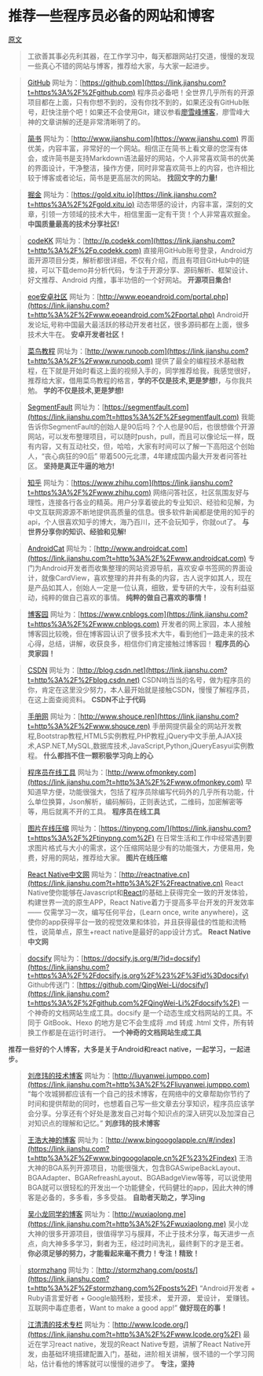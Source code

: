 # 推荐一些程序员必备的网站和博客

[原文](https://www.jianshu.com/p/a53f16a5bdae)

> 工欲善其事必先利其器，在工作学习中，每天都跟网站打交道，慢慢的发现一些真心不错的网站与博客，推荐给大家，与大家一起进步。



> [GitHub](https://link.jianshu.com?t=https%3A%2F%2Fgithub.com)
>  网址为：[https://github.com](https://link.jianshu.com?t=https%3A%2F%2Fgithub.com)
>  程序员必备吧！全世界几乎所有的开源项目都在上面，只有你想不到的，没有你找不到的，如果还没有GitHub账号，赶快注册个吧！如果还不会使用Git，建议参看[廖雪峰博客](https://link.jianshu.com?t=http%3A%2F%2Fwww.liaoxuefeng.com%2Fwiki%2F0013739516305929606dd18361248578c67b8067c8c017b000)，廖雪峰大神的文章讲解的还是非常清晰明了的。




> [简书](https://www.jianshu.com)
>  网址为：[http://www.jianshu.com](https://www.jianshu.com)
>  界面优美，内容丰富，非常好的一个网站。相信正在简书上看文章的您深有体会，或许简书是支持Markdown语法最好的网站，个人非常喜欢简书的优美的界面设计，干净整洁，操作方便，同时非常喜欢简书上的内容，也许相比较于博客或者论坛，简书是更高层次的网站。
>  **找回文字的力量!**




> [掘金](https://link.jianshu.com?t=https%3A%2F%2Fgold.xitu.io)
>  网址为：[https://gold.xitu.io](https://link.jianshu.com?t=https%3A%2F%2Fgold.xitu.io)
>  动态带感的设计，内容丰富，深刻的文章，引领一方领域的技术大牛，相信里面一定有干货！个人非常喜欢掘金。
>  **中国质量最高的技术分享社区!**




> [codeKK](https://link.jianshu.com?t=http%3A%2F%2Fp.codekk.com)
>  网址为：[http://p.codekk.com](https://link.jianshu.com?t=http%3A%2F%2Fp.codekk.com)
>  直接用GitHub账号登录，Android方面开源项目分类，解析都很详细，不仅有介绍，而且有项目GitHub中的链接，可以下载demo并分析代码，专注于开源分享、源码解析、框架设计、好文推荐、Android 内推，事半功倍的一个好网站。
>  **开源项目集合!**




> [eoe安卓社区](https://link.jianshu.com?t=http%3A%2F%2Fwww.eoeandroid.com%2Fportal.php)
>  网址为：[http://www.eoeandroid.com/portal.php](https://link.jianshu.com?t=http%3A%2F%2Fwww.eoeandroid.com%2Fportal.php)
>  Android开发论坛,号称中国最大最活跃的移动开发者社区，很多源码都在上面，很多技术大牛在。
>  **安卓开发者社区！**




> [菜鸟教程](https://link.jianshu.com?t=http%3A%2F%2Fwww.runoob.com)
>  网址为：[http://www.runoob.com](https://link.jianshu.com?t=http%3A%2F%2Fwww.runoob.com)
>  提供了最全的编程技术基础教程，在下就是开始时看这上面的视频入手的，同学推荐给我，我感觉很好，推荐给大家，借用菜鸟教程的格言，**学的不仅是技术,更是梦想!**，与你我共勉。
>  **学的不仅是技术,更是梦想!**




> [SegmentFault](https://link.jianshu.com?t=https%3A%2F%2Fsegmentfault.com)
>  网址为：[https://segmentfault.com](https://link.jianshu.com?t=https%3A%2F%2Fsegmentfault.com)
>  我能告诉你SegmentFault的创始人是90后吗？个人也是90后，也很想做个开源网站，可以发布整理项目，可以随时push，pull，而且可以像论坛一样，既有内容，又有互动社交，但，哈哈，大家有时间可以了解一下高阳这个创始人，“丧心病狂的90后” 带着500元北漂，4年建成国内最大开发者问答社区。
>  **坚持是真正牛逼的地方!**




> [知乎](https://link.jianshu.com?t=https%3A%2F%2Fwww.zhihu.com)
>  网址为：[https://www.zhihu.com](https://link.jianshu.com?t=https%3A%2F%2Fwww.zhihu.com)
>  网络问答社区，社区氛围友好与理性，连接各行各业的精英。用户分享着彼此的专业知识、经验和见解，为中文互联网源源不断地提供高质量的信息。很多软件新闻都是使用的知乎的api，个人很喜欢知乎的博大，海乃百川，还不会玩知乎，你就out了。
>  **与世界分享你的知识、经验和见解!**




> [AndroidCat](https://link.jianshu.com?t=http%3A%2F%2Fwww.androidcat.com)
>  网址为：[http://www.androidcat.com](https://link.jianshu.com?t=http%3A%2F%2Fwww.androidcat.com)
>  专门为Android开发者而收集整理的网站资源导航，喜欢安卓书签网的界面设计，就像CardView，喜欢整理的井井有条的内容，古人说字如其人，现在是产品如其人，创始人一定是一位认真，细致，爱专研的大牛，没有利益驱动，纯粹的做自己喜欢的事情。
>  **纯粹的做自己喜欢的事情！**




> [博客园](https://link.jianshu.com?t=https%3A%2F%2Fwww.cnblogs.com)
>  网址为：[https://www.cnblogs.com](https://link.jianshu.com?t=https%3A%2F%2Fwww.cnblogs.com)
>  开发者的网上家园，本人接触博客园比较晚，但在博客园认识了很多技术大牛，看到他们一路走来的技术心得，总结，讲解，收获良多，相信你们肯定接触过博客园！
>  **程序员的心灵家园！**




> [CSDN](https://link.jianshu.com?t=http%3A%2F%2Fblog.csdn.net)
>  网址为：[http://blog.csdn.net](https://link.jianshu.com?t=http%3A%2F%2Fblog.csdn.net)
>  CSDN响当当的名号，做为程序员的你，肯定在这里没少努力，本人最开始就是接触CSDN，慢慢了解程序员，在这上面查阅资料。
>  **CSDN不止于代码**




> [手册网](https://link.jianshu.com?t=http%3A%2F%2Fwww.shouce.ren)
>  网址为：[http://www.shouce.ren](https://link.jianshu.com?t=http%3A%2F%2Fwww.shouce.ren)
>  手册网提供最全的网站开发教程,Bootstrap教程,HTML5实例教程,PHP教程,jQuery中文手册,AJAX技术,ASP.NET,MySQL,数据库技术,JavaScript,Python,jQueryEasyui实例教程。
>  **什么都挡不住一颗积极学习向上的心**




> [程序员在线工具](https://link.jianshu.com?t=http%3A%2F%2Fwww.ofmonkey.com)
>  网址为：[http://www.ofmonkey.com](https://link.jianshu.com?t=http%3A%2F%2Fwww.ofmonkey.com)
>  早知道早方便，功能很强大，包括了程序员除编写代码外的几乎所有功能，什么单位换算，Json解析，编码解码，正则表达式，二维码，加密解密等等，用后就离不开的工具。
>  **程序员在线工具**




> [图片在线压缩](https://link.jianshu.com?t=https%3A%2F%2Ftinypng.com%2F)
>  网址为：[https://tinypng.com/](https://link.jianshu.com?t=https%3A%2F%2Ftinypng.com%2F)
>  在日常生活和工作中经常遇到要求图片格式与大小的需求，这个压缩网站是少有的功能强大，方便易用，免费，好用的网站，推荐给大家。
>  **图片在线压缩**




> [React Native中文网](https://link.jianshu.com?t=http%3A%2F%2Freactnative.cn)
>  网址为：[http://reactnative.cn](https://link.jianshu.com?t=http%3A%2F%2Freactnative.cn)
>  React Native使你能够在Javascript和[React](https://link.jianshu.com?t=http%3A%2F%2Ffacebook.github.io%2Freact%2F)的基础上获得完全一致的开发体验，构建世界一流的原生APP，React Native着力于提高多平台开发的开发效率 —— 仅需学习一次，编写任何平台，(Learn once, write anywhere)，这使你的app获得平台一致的视觉效果和体验，并且获得最佳的性能和流畅性，说简单点，原生+react native是最好的app设计方式。
>  **React Native 中文网**




> [docsify](https://link.jianshu.com?t=https%3A%2F%2Fdocsify.js.org%2F%23%2F%3Fid%3Ddocsify)
>  网址为：[https://docsify.js.org/#/?id=docsify](https://link.jianshu.com?t=https%3A%2F%2Fdocsify.js.org%2F%23%2F%3Fid%3Ddocsify)
>  Github传送门：[https://github.com/QingWei-Li/docsify/](https://link.jianshu.com?t=https%3A%2F%2Fgithub.com%2FQingWei-Li%2Fdocsify%2F)
>  一个神奇的文档网站生成工具。docsify 是一个动态生成文档网站的工具。不同于 GitBook、Hexo 的地方是它不会生成将 .md 转成 .html 文件，所有转换工作都是在运行时进行。
>  **一个神奇的文档网站生成工具**





推荐一些好的个人博客，大多是关于Android和react native，一起学习，一起进步。

> [刘彦玮的技术博客](https://link.jianshu.com?t=http%3A%2F%2Fliuyanwei.jumppo.com)
>  网址为：[http://liuyanwei.jumppo.com](https://link.jianshu.com?t=http%3A%2F%2Fliuyanwei.jumppo.com)
>  “每个攻城狮都应该有一个自己的技术博客，在网络中的文章帮助你节约了时间和提供帮助的同时，也想着自己写一些文章去分享知识，程序员应该学会分享。分享还有个好处是激发自己对每个知识点的深入研究以及加深自己对知识点的理解和记忆。”
>  **刘彦玮的技术博客**




> [王浩大神的博客](https://link.jianshu.com?t=http%3A%2F%2Fwww.bingoogolapple.cn%2F%23%2Findex)
>  网址为：[http://www.bingoogolapple.cn/#/index](https://link.jianshu.com?t=http%3A%2F%2Fwww.bingoogolapple.cn%2F%23%2Findex)
>  王浩大神的BGA系列开源项目，功能很强大，包含BGASwipeBackLayout、BGAAdapter、BGARefreashLayout、BGABadgeView等等，可以说使用BGA就可以很轻松的开发出一个功能健全，代码健壮的app，因此大神的博客是必备的，多多看，多多受益。
>  **自助者天助之，学习ing**




> [吴小龙同学的博客](https://link.jianshu.com?t=http%3A%2F%2Fwuxiaolong.me)
>  网址为：[http://wuxiaolong.me](https://link.jianshu.com?t=http%3A%2F%2Fwuxiaolong.me)
>  吴小龙大神的很多开源项目，很值得学习与膜拜，不止于技术分享，每天进步一点点，向大神多多学习，剩者为王，经过时间洗礼，最终剩下的才是王者。
>  **你必须足够的努力，才能看起来毫不费力！专注！精致！**




> [stormzhang](https://link.jianshu.com?t=http%3A%2F%2Fstormzhang.com%2Fposts%2F)
>  网址为：[http://stormzhang.com/posts/](https://link.jianshu.com?t=http%3A%2F%2Fstormzhang.com%2Fposts%2F)
>  “Android开发者 + Ruby语言爱好者 + Google脑残粉，爱技术， 爱开源， 爱设计， 爱赚钱。互联网中毒症患者，Want to make a good app!”
>  **做好现在的事！**




> [江清清的技术专栏](https://link.jianshu.com?t=http%3A%2F%2Fwww.lcode.org%2F)
>  网址为：[http://www.lcode.org/](https://link.jianshu.com?t=http%3A%2F%2Fwww.lcode.org%2F)
>  最近在学习react native，发现的React Native专题，讲解了React Native开发，由基础环境搭建配置入门，基础，进阶相关讲解，很不错的一个学习网站，估计看他的博客就可以慢慢的进步了。
>  **专注，坚持**

 

 

 

 

 